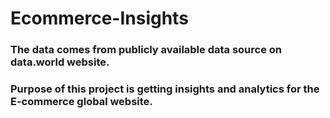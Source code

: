 # Ecommerce-Insights

### The data comes from publicly available data source on data.world website. 

### Purpose of this project is getting insights and analytics for the E-commerce global website. 
